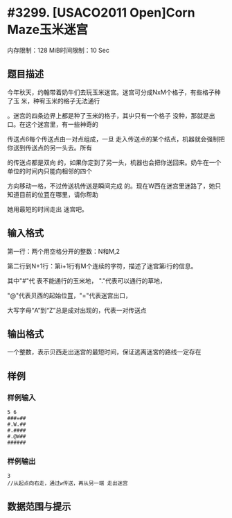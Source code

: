 # #3299. [USACO2011 Open]Corn Maze玉米迷宫

内存限制：128 MiB时间限制：10 Sec

## 题目描述

今年秋天，约翰带着奶牛们去玩玉米迷宫。迷宫可分成NxM个格子，有些格子种了玉 米，种宥玉米的格子无法通行

。迷宫的四条边界上都是种了玉米的格子，其屮只有一个格子 没种，那就是出口。在这个迷宫里，有一些神奇的

传送点6每个传送点由一对点组成，一旦 走入传送点的某个结点，机器就会强制把你送到传送点的另一头去。所有

的传送点都是双向 的，如果你定到了另一头，机器也会把你送回来。奶牛在一个单位的时间内只能向相邻的四个

方向移动一格，不过传送机传送是瞬间完成 的。现在W西在迷宫里迷路了，她只知道目前的位罝在哪里，请你帮助

她用最短的时间走出 迷宫吧。

## 输入格式

第一行：两个用空格分开的整数：N和M,2 

第二行到N+1行：第i+1行有M个连续的字符，描述了迷宫第i行的信息。

其中"#"代 表不能通行的玉米地， "."代表可以通行的草地，

"@"代表贝西的起始位罝，"="代表迷宫出口， 

大写字母&ldquo;A&rdquo;到&ldquo;Z&rdquo;总是成对出现的，代表一对传送点 

## 输出格式

一个整数，表示贝西走出迷宫的最短时间，保证逃离迷宮的路线一定存在

## 样例

### 样例输入

    
    5 6
    ###=##
    #.W.##
    #.####
    #.@W##
    ######
    
    

### 样例输出

    
    3
    //从起点向右走，通过w传送，再从另一端 走出迷宫
    

## 数据范围与提示
